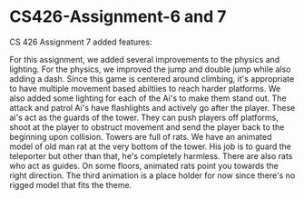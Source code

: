 # CS426-Assignment-6 and 7
CS 426 Assignment 7 added features:

For this assignment, we added several improvements to the physics and lighting.
For the physics, we improved the jump and double jump while also adding a dash. 
Since this game is centered around climbing, it's appropriate to have multiple movement based abiltiies to reach harder platforms.
We also added some lighting for each of the Ai's to make them stand out. The attack and patrol Ai's have flashlights and actively go after the player.
These ai's act as the guards of the tower. They can push players off platforms, shoot at the player to obstruct movement and send the player back to the beginning upon collision.
Towers are full of rats.
We have an animated model of old man rat at the very bottom of the tower. His job is to guard the teleporter but other than that, he's completely harmless.
There are also rats who act as guides. On some floors, animated rats point you towards the right direction.
The third animation is a place holder for now since there's no rigged model that fits the theme.
